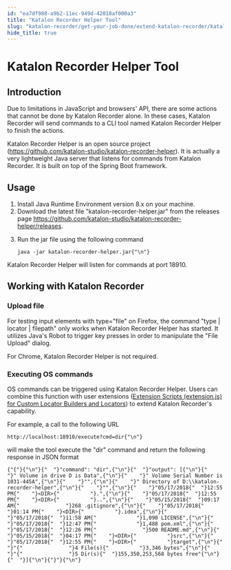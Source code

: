 ```yaml
---
id: "ea7df980-a9b2-11ec-949d-42010af000a3"
title: "Katalon Recorder Helper Tool"
slug: "katalon-recorder/get-your-job-done/extend-katalon-recorder/katalon-recorder-helper-tool"
hide_title: true
---
```

    

# <a id="id_katalon-recorder-helper-tool" class="anchor_top_offset"/><a id="ariaid-title1" class="anchor_top_offset"/>Katalon Recorder Helper Tool

    
    
  
    

## <a id="id_1" class="anchor_top_offset"/>Introduction

    
      
<p xmlns="http://www.w3.org/1999/xhtml" className="p">Due to limitations in JavaScript and browsers' API, there are   some actions that cannot be done by Katalon Recorder alone. In   these cases, Katalon Recorder will send commands to a CLI tool   named Katalon Recorder Helper to finish the actions.</p> 
      
<p xmlns="http://www.w3.org/1999/xhtml" className="p">Katalon Recorder Helper is an open source project (<a className="xref j-external-link" href="https://github.com/katalon-studio/katalon-recorder-helper" target="_blank">https://github.com/katalon-studio/katalon-recorder-helper</a>).   It is actually a very lightweight Java server that listens for   commands from Katalon Recorder. It is built on top of the Spring   Boot framework.</p> 
    
  
    

## <a id="id_2" class="anchor_top_offset"/>Usage

    
      
<ol xmlns="http://www.w3.org/1999/xhtml" className="ol">   <li className="li">Install Java Runtime Environment version 8.x on your     machine.</li>   <li className="li">Download the latest file "katalon-recorder-helper.jar" from the     releases page <a className="xref j-external-link" href="https://github.com/katalon-studio/katalon-recorder-helper/releases" target="_blank">https://github.com/katalon-studio/katalon-recorder-helper/releases</a>.</li>   <li className="li">     <p className="p">Run the jar file using the following command</p>     <pre className="pre codeblock"><code>java -jar katalon-recorder-helper.jar{"\n"}</code></pre>   </li> </ol> 
      
<p xmlns="http://www.w3.org/1999/xhtml" className="p">Katalon Recorder Helper will listen for commands at port   18910.</p> 
    
  
    

## <a id="id_3" class="anchor_top_offset"/>Working with Katalon Recorder

    
          
      

### <a id="id_4" class="anchor_top_offset"/>Upload file

      
        
<p xmlns="http://www.w3.org/1999/xhtml" className="p">For testing input elements with type="file" on Firefox, the   command "type | locator | filepath" only works when Katalon   Recorder Helper has started. It utilizes Java's Robot to trigger   key presses in order to manipulate the "File Upload"    dialog.</p> 
        
<p xmlns="http://www.w3.org/1999/xhtml" className="p">For Chrome, Katalon Recorder Helper is not required.</p> 
      
    

### <a id="id_5" class="anchor_top_offset"/>Executing OS commands

<p xmlns="http://www.w3.org/1999/xhtml" className="p">OS commands can be triggered using Katalon Recorder Helper.   Users can combine this function with user extensions (<a className="xref j-external-link" href="https://docs.katalon.com/katalon-recorder/docs/extension-scripts-aka-user-extensionsjs-for-custom-locator-builders-and-actions.html" target="_blank">Extension Scripts (extension.js) for Custom Locator Builders and Locators</a>) to extend   Katalon Recorder's capability.</p> 
<p xmlns="http://www.w3.org/1999/xhtml" className="p">For example, a call to the following URL</p> 
<pre xmlns="http://www.w3.org/1999/xhtml" className="pre codeblock"><code>http://localhost:18910/execute?cmd=dir{"\n"}</code></pre> 
<p xmlns="http://www.w3.org/1999/xhtml" className="p">will make the tool execute the "dir" command and return the   following response in JSON format</p> 
<pre xmlns="http://www.w3.org/1999/xhtml" className="pre codeblock"><code>{"{"}{"\n"}{"  "}"command": "dir",{"\n"}{"  "}"output": [{"\n"}{"    "}" Volume in drive D is Data",{"\n"}{"    "}" Volume Serial Number is 1031-445A",{"\n"}{"    "}"",{"\n"}{"    "}" Directory of D:\\katalon-recorder-helper",{"\n"}{"    "}"",{"\n"}{"    "}"05/17/2018{"  "}12:55 PM{"    "}&lt;DIR&gt;{"          "}.",{"\n"}{"    "}"05/17/2018{"  "}12:55 PM{"    "}&lt;DIR&gt;{"          "}..",{"\n"}{"    "}"05/15/2018{"  "}09:17 AM{"               "}268 .gitignore",{"\n"}{"    "}"05/17/2018{"  "}01:14 PM{"    "}&lt;DIR&gt;{"          "}.idea",{"\n"}{"    "}"05/17/2018{"  "}11:58 AM{"             "}1,090 LICENSE",{"\n"}{"    "}"05/17/2018{"  "}12:47 PM{"             "}1,488 pom.xml",{"\n"}{"    "}"05/17/2018{"  "}12:26 PM{"               "}500 README.md",{"\n"}{"    "}"05/15/2018{"  "}04:17 PM{"    "}&lt;DIR&gt;{"          "}src",{"\n"}{"    "}"05/17/2018{"  "}12:55 PM{"    "}&lt;DIR&gt;{"          "}target",{"\n"}{"    "}"{"               "}4 File(s){"          "}3,346 bytes",{"\n"}{"    "}"{"               "}5 Dir(s){"  "}155,350,253,568 bytes free"{"\n"}{"  "}]{"\n"}{"}"}{"\n"}</code></pre> 
